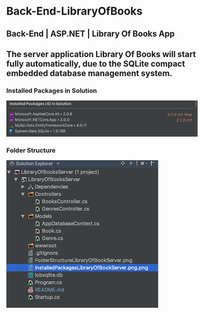 # Back-End-LibraryOfBooks

## Back-End | ASP.NET | Library Of Books App

## The server application Library Of Books will start fully automatically, due to the SQLite compact embedded database management system.

### Installed Packages in Solution

 ![Installed Packages](https://github.com/JeffersMV/Back-End-LibraryOfBooks/raw/master/InstalledPackagesLibraryOfBookServer.png)

### Folder Structure
 
 ![Folder Structure](https://github.com/JeffersMV/Back-End-LibraryOfBooks/raw/master/FolderStructureLibraryOfBookServer.png)
 
